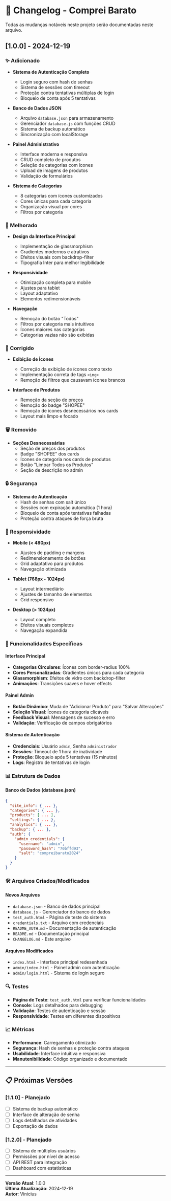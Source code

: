 # 📝 Changelog - Comprei Barato

Todas as mudanças notáveis neste projeto serão documentadas neste arquivo.

## [1.0.0] - 2024-12-19

### ✨ Adicionado
- **Sistema de Autenticação Completo**
  - Login seguro com hash de senhas
  - Sistema de sessões com timeout
  - Proteção contra tentativas múltiplas de login
  - Bloqueio de conta após 5 tentativas

- **Banco de Dados JSON**
  - Arquivo `database.json` para armazenamento
  - Gerenciador `database.js` com funções CRUD
  - Sistema de backup automático
  - Sincronização com localStorage

- **Painel Administrativo**
  - Interface moderna e responsiva
  - CRUD completo de produtos
  - Seleção de categorias com ícones
  - Upload de imagens de produtos
  - Validação de formulários

- **Sistema de Categorias**
  - 8 categorias com ícones customizados
  - Cores únicas para cada categoria
  - Organização visual por cores
  - Filtros por categoria

### 🎨 Melhorado
- **Design da Interface Principal**
  - Implementação de glassmorphism
  - Gradientes modernos e atrativos
  - Efeitos visuais com backdrop-filter
  - Tipografia Inter para melhor legibilidade

- **Responsividade**
  - Otimização completa para mobile
  - Ajustes para tablet
  - Layout adaptativo
  - Elementos redimensionáveis

- **Navegação**
  - Remoção do botão "Todos"
  - Filtros por categoria mais intuitivos
  - Ícones maiores nas categorias
  - Categorias vazias não são exibidas

### 🔧 Corrigido
- **Exibição de Ícones**
  - Correção da exibição de ícones como texto
  - Implementação correta de tags `<img>`
  - Remoção de filtros que causavam ícones brancos

- **Interface de Produtos**
  - Remoção da seção de preços
  - Remoção do badge "SHOPEE"
  - Remoção de ícones desnecessários nos cards
  - Layout mais limpo e focado

### 🗑️ Removido
- **Seções Desnecessárias**
  - Seção de preços dos produtos
  - Badge "SHOPEE" dos cards
  - Ícones de categoria nos cards de produtos
  - Botão "Limpar Todos os Produtos"
  - Seção de descrição no admin

### 🔒 Segurança
- **Sistema de Autenticação**
  - Hash de senhas com salt único
  - Sessões com expiração automática (1 hora)
  - Bloqueio de conta após tentativas falhadas
  - Proteção contra ataques de força bruta

### 📱 Responsividade
- **Mobile (< 480px)**
  - Ajustes de padding e margens
  - Redimensionamento de botões
  - Grid adaptativo para produtos
  - Navegação otimizada

- **Tablet (768px - 1024px)**
  - Layout intermediário
  - Ajustes de tamanho de elementos
  - Grid responsivo

- **Desktop (> 1024px)**
  - Layout completo
  - Efeitos visuais completos
  - Navegação expandida

### 🎯 Funcionalidades Específicas

#### Interface Principal
- **Categorias Circulares**: Ícones com border-radius 100%
- **Cores Personalizadas**: Gradientes únicos para cada categoria
- **Glassmorphism**: Efeitos de vidro com backdrop-filter
- **Animações**: Transições suaves e hover effects

#### Painel Admin
- **Botão Dinâmico**: Muda de "Adicionar Produto" para "Salvar Alterações"
- **Seleção Visual**: Ícones de categoria clicáveis
- **Feedback Visual**: Mensagens de sucesso e erro
- **Validação**: Verificação de campos obrigatórios

#### Sistema de Autenticação
- **Credenciais**: Usuário `admin`, Senha `administrador`
- **Sessões**: Timeout de 1 hora de inatividade
- **Proteção**: Bloqueio após 5 tentativas (15 minutos)
- **Logs**: Registro de tentativas de login

### 📊 Estrutura de Dados

#### Banco de Dados (database.json)
```json
{
  "site_info": { ... },
  "categories": { ... },
  "products": [ ... ],
  "settings": { ... },
  "analytics": { ... },
  "backup": { ... },
  "auth": {
    "admin_credentials": {
      "username": "admin",
      "password_hash": "70bffd93",
      "salt": "compreibarato2024"
    }
  }
}
```

### 🛠️ Arquivos Criados/Modificados

#### Novos Arquivos
- `database.json` - Banco de dados principal
- `database.js` - Gerenciador do banco de dados
- `test_auth.html` - Página de teste do sistema
- `credentials.txt` - Arquivo com credenciais
- `README_AUTH.md` - Documentação de autenticação
- `README.md` - Documentação principal
- `CHANGELOG.md` - Este arquivo

#### Arquivos Modificados
- `index.html` - Interface principal redesenhada
- `admin/index.html` - Painel admin com autenticação
- `admin/login.html` - Sistema de login seguro

### 🔍 Testes
- **Página de Teste**: `test_auth.html` para verificar funcionalidades
- **Console**: Logs detalhados para debugging
- **Validação**: Testes de autenticação e sessão
- **Responsividade**: Testes em diferentes dispositivos

### 📈 Métricas
- **Performance**: Carregamento otimizado
- **Segurança**: Hash de senhas e proteção contra ataques
- **Usabilidade**: Interface intuitiva e responsiva
- **Manutenibilidade**: Código organizado e documentado

---

## 📋 Próximas Versões

### [1.1.0] - Planejado
- [ ] Sistema de backup automático
- [ ] Interface de alteração de senha
- [ ] Logs detalhados de atividades
- [ ] Exportação de dados

### [1.2.0] - Planejado
- [ ] Sistema de múltiplos usuários
- [ ] Permissões por nível de acesso
- [ ] API REST para integração
- [ ] Dashboard com estatísticas

---

**Versão Atual**: 1.0.0  
**Última Atualização**: 2024-12-19  
**Autor**: Vinicius
